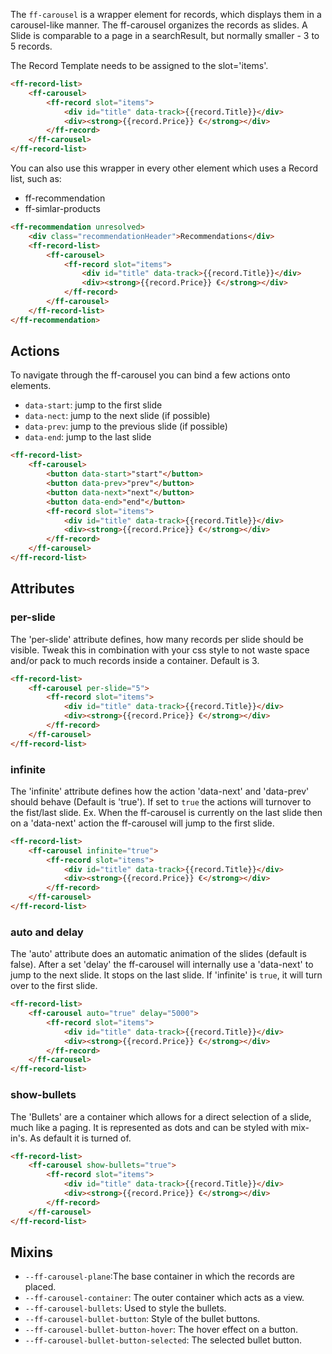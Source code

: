 The `ff-carousel` is a wrapper element for records, which displays them in a carousel-like manner.
The ff-carousel organizes the records as slides. A Slide is comparable to a page in a searchResult, but normally
smaller - 3 to 5 records.

The Record Template needs to be assigned to the slot='items'.
```html
<ff-record-list>
    <ff-carousel>
        <ff-record slot="items">
            <div id="title" data-track>{{record.Title}}</div>
            <div><strong>{{record.Price}} €</strong></div>
        </ff-record>
    </ff-carousel>
</ff-record-list>
```

You can also use this wrapper in every other element which uses a Record list, such as:
* ff-recommendation
* ff-simlar-products

```html
<ff-recommendation unresolved>
    <div class="recommendationHeader">Recommendations</div>
    <ff-record-list>
        <ff-carousel>
            <ff-record slot="items">
                <div id="title" data-track>{{record.Title}}</div>
                <div><strong>{{record.Price}} €</strong></div>
            </ff-record>
        </ff-carousel>
    </ff-record-list>
</ff-recommendation>
``` 

## Actions

 To navigate through the ff-carousel you can bind a few actions onto elements.
 * `data-start`: jump to the first slide
 * `data-nect`: jump to the next slide (if possible)
 * `data-prev`: jump to the previous slide (if possible)
 * `data-end`: jump to the last slide
 
 ```html
 <ff-record-list>
     <ff-carousel>
         <button data-start>"start"</button>
         <button data-prev>"prev"</button>
         <button data-next>"next"</button>
         <button data-end>"end"</button>
         <ff-record slot="items">
             <div id="title" data-track>{{record.Title}}</div>
             <div><strong>{{record.Price}} €</strong></div>
         </ff-record>
     </ff-carousel>
 </ff-record-list>
 ```
 
## Attributes

### per-slide
The 'per-slide' attribute defines, how many records per slide should be visible. Tweak this in combination with your css style to not waste space and/or pack to much records inside a container. Default is 3.
```html
<ff-record-list>
    <ff-carousel per-slide="5">
        <ff-record slot="items">
            <div id="title" data-track>{{record.Title}}</div>
            <div><strong>{{record.Price}} €</strong></div>
        </ff-record>
    </ff-carousel>
</ff-record-list>
```

### infinite
The 'infinite' attribute defines how the action 'data-next' and 'data-prev' should behave (Default is 'true'). 
If set to `true` the actions will turnover to the fist/last slide.
Ex. When the ff-carousel is currently on the last slide then on a 'data-next' action the ff-carousel will jump to the first slide.

```html
<ff-record-list>
    <ff-carousel infinite="true">
        <ff-record slot="items">
            <div id="title" data-track>{{record.Title}}</div>
            <div><strong>{{record.Price}} €</strong></div>
        </ff-record>
    </ff-carousel>
</ff-record-list>
```

### auto and delay
The 'auto' attribute does an automatic animation of the slides (default is false). After a set 'delay' the ff-carousel will internally use a 'data-next' to jump to the next slide.
It stops on the last slide. If 'infinite' is `true`, it will turn over to the first slide.

```html
<ff-record-list>
    <ff-carousel auto="true" delay="5000">
        <ff-record slot="items">
            <div id="title" data-track>{{record.Title}}</div>
            <div><strong>{{record.Price}} €</strong></div>
        </ff-record>
    </ff-carousel>
</ff-record-list>
```

### show-bullets
The 'Bullets' are a container which allows for a direct selection of a slide, much like a paging. It is represented as
dots and can be styled with mix-in's. As default it is turned of.

```html
<ff-record-list>
    <ff-carousel show-bullets="true">
        <ff-record slot="items">
            <div id="title" data-track>{{record.Title}}</div>
            <div><strong>{{record.Price}} €</strong></div>
        </ff-record>
    </ff-carousel>
</ff-record-list>
```

## Mixins
* `--ff-carousel-plane`:The base container in which the records are placed.
* `--ff-carousel-container`: The outer container which acts as a view.
* `--ff-carousel-bullets`: Used to style the bullets.
* `--ff-carousel-bullet-button`: Style of the bullet buttons.
* `--ff-carousel-bullet-button-hover`: The hover effect on a button.
* `--ff-carousel-bullet-button-selected`: The selected bullet button.